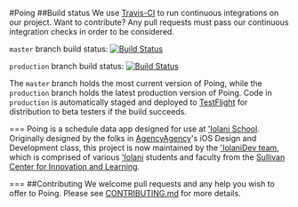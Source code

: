 #Poing
##Build status
We use [Travis-CI](https://travis-ci.org) to run continuous integrations on our project.  Want to contribute?  Any pull requests must pass our continuous integration checks in order to be considered.

`master` branch build status: [![Build Status](https://travis-ci.org/IolaniDev/Poing.svg?branch=master)](https://travis-ci.org/IolaniDev/Poing)

`production` branch build status: [![Build Status](https://travis-ci.org/IolaniDev/Poing.svg?branch=production)](https://travis-ci.org/IolaniDev/Poing)

The `master` branch holds the most current version of Poing, while the `production` branch holds the latest production version of Poing.  Code in `production` is automatically staged and deployed to [TestFlight](https://www.testflightapp.com/) for distribution to beta testers if the build succeeds. 

===
Poing is a schedule data app designed for use at ['Iolani School](http://www.iolani.org/).  Originally designed by the folks in [AgencyAgency](https://github.com/AgencyAgency)'s iOS Design and Development class, this project is now maintained by the ['IolaniDev team](https://github.com/IolaniDev), which is comprised of various ['Iolani](http://www.iolani.org/) students and faculty from the [Sullivan Center for Innovation and Learning](http://sullivan.iolani.org/).

===
##Contributing
We welcome pull requests and any help you wish to offer to Poing.  Please see [CONTRIBUTING.md](https://github.com/IolaniDev/Poing/master/CONTRIBUTING.md) for more details.